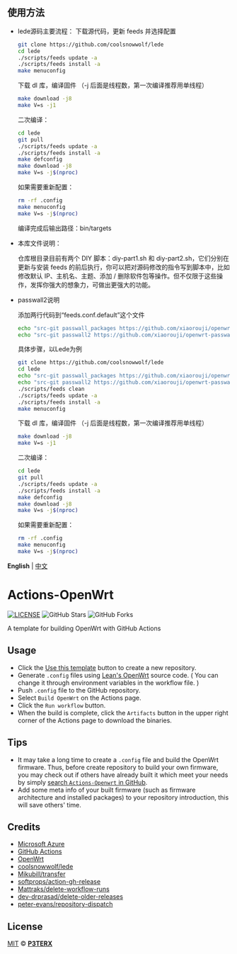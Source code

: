 ## 使用方法
- lede源码主要流程：
  下载源代码，更新 feeds 并选择配置

   ```bash
   git clone https://github.com/coolsnowwolf/lede
   cd lede
   ./scripts/feeds update -a
   ./scripts/feeds install -a
   make menuconfig
   ```

   下载 dl 库，编译固件
（-j 后面是线程数，第一次编译推荐用单线程）

   ```bash
   make download -j8
   make V=s -j1
   ```



   二次编译：

   ```bash
   cd lede
   git pull
   ./scripts/feeds update -a
   ./scripts/feeds install -a
   make defconfig
   make download -j8
   make V=s -j$(nproc)
   ```

   如果需要重新配置：

   ```bash
   rm -rf .config
   make menuconfig
   make V=s -j$(nproc)
   ```

   编译完成后输出路径：bin/targets
- 本库文件说明：

  仓库根目录目前有两个 DIY 脚本：diy-part1.sh 和 diy-part2.sh，它们分别在更新与安装 feeds 的前后执行，你可以把对源码修改的指令写到脚本中，比如修改默认 IP、主机名、主题、添加 / 删除软件包等操作。但不仅限于这些操作，发挥你强大的想象力，可做出更强大的功能。
 - passwall2说明

    添加两行代码到“feeds.conf.default”这个文件
   ```bash
   echo "src-git passwall_packages https://github.com/xiaorouji/openwrt-passwall-packages.git;main" >> "feeds.conf.default"
   echo "src-git passwall2 https://github.com/xiaorouji/openwrt-passwall2.git;main" >> "feeds.conf.default"
   ```
   具体步骤，以Lede为例
   ```bash
   git clone https://github.com/coolsnowwolf/lede
   cd lede
   echo "src-git passwall_packages https://github.com/xiaorouji/openwrt-passwall-packages.git;main" >> "feeds.conf.default"
   echo "src-git passwall2 https://github.com/xiaorouji/openwrt-passwall2.git;main" >> "feeds.conf.default"
   ./scripts/feeds clean  
   ./scripts/feeds update -a
   ./scripts/feeds install -a
   make menuconfig
   ```
   下载 dl 库，编译固件 （-j 后面是线程数，第一次编译推荐用单线程）
   ```bash
   make download -j8
   make V=s -j1
   ```
   二次编译：
   ```bash
   cd lede
   git pull
   ./scripts/feeds update -a
   ./scripts/feeds install -a
   make defconfig
   make download -j8
   make V=s -j$(nproc)
   ```
   如果需要重新配置：
   ```bash
   rm -rf .config
   make menuconfig
   make V=s -j$(nproc)
   ```


**English** | [中文](https://p3terx.com/archives/build-openwrt-with-github-actions.html)

# Actions-OpenWrt

[![LICENSE](https://img.shields.io/github/license/mashape/apistatus.svg?style=flat-square&label=LICENSE)](https://github.com/P3TERX/Actions-OpenWrt/blob/master/LICENSE)
![GitHub Stars](https://img.shields.io/github/stars/P3TERX/Actions-OpenWrt.svg?style=flat-square&label=Stars&logo=github)
![GitHub Forks](https://img.shields.io/github/forks/P3TERX/Actions-OpenWrt.svg?style=flat-square&label=Forks&logo=github)

A template for building OpenWrt with GitHub Actions

## Usage

- Click the [Use this template](https://github.com/P3TERX/Actions-OpenWrt/generate) button to create a new repository.
- Generate `.config` files using [Lean's OpenWrt](https://github.com/coolsnowwolf/lede) source code. ( You can change it through environment variables in the workflow file. )
- Push `.config` file to the GitHub repository.
- Select `Build OpenWrt` on the Actions page.
- Click the `Run workflow` button.
- When the build is complete, click the `Artifacts` button in the upper right corner of the Actions page to download the binaries.

## Tips

- It may take a long time to create a `.config` file and build the OpenWrt firmware. Thus, before create repository to build your own firmware, you may check out if others have already built it which meet your needs by simply [search `Actions-Openwrt` in GitHub](https://github.com/search?q=Actions-openwrt).
- Add some meta info of your built firmware (such as firmware architecture and installed packages) to your repository introduction, this will save others' time.

## Credits

- [Microsoft Azure](https://azure.microsoft.com)
- [GitHub Actions](https://github.com/features/actions)
- [OpenWrt](https://github.com/openwrt/openwrt)
- [coolsnowwolf/lede](https://github.com/coolsnowwolf/lede)
- [Mikubill/transfer](https://github.com/Mikubill/transfer)
- [softprops/action-gh-release](https://github.com/softprops/action-gh-release)
- [Mattraks/delete-workflow-runs](https://github.com/Mattraks/delete-workflow-runs)
- [dev-drprasad/delete-older-releases](https://github.com/dev-drprasad/delete-older-releases)
- [peter-evans/repository-dispatch](https://github.com/peter-evans/repository-dispatch)

## License

[MIT](https://github.com/P3TERX/Actions-OpenWrt/blob/main/LICENSE) © [**P3TERX**](https://p3terx.com)
